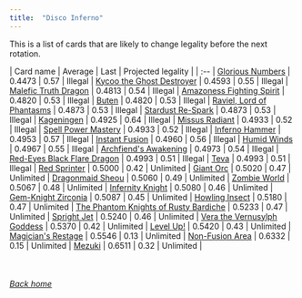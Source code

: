 ```yaml
---
title:  "Disco Inferno"
---
```


This is a list of cards that are likely to change legality before the next rotation.

| Card name | Average | Last | Projected legality |
| :-- |
[Glorious Numbers](https://db.ygoprodeck.com/card/?search=Glorious%20Numbers) | 0.4473 | 0.57 | Illegal |
[Kycoo the Ghost Destroyer](https://db.ygoprodeck.com/card/?search=Kycoo%20the%20Ghost%20Destroyer) | 0.4593 | 0.55 | Illegal |
[Malefic Truth Dragon](https://db.ygoprodeck.com/card/?search=Malefic%20Truth%20Dragon) | 0.4813 | 0.54 | Illegal |
[Amazoness Fighting Spirit](https://db.ygoprodeck.com/card/?search=Amazoness%20Fighting%20Spirit) | 0.4820 | 0.53 | Illegal |
[Buten](https://db.ygoprodeck.com/card/?search=Buten) | 0.4820 | 0.53 | Illegal |
[Raviel, Lord of Phantasms](https://db.ygoprodeck.com/card/?search=Raviel,%20Lord%20of%20Phantasms) | 0.4873 | 0.53 | Illegal |
[Stardust Re-Spark](https://db.ygoprodeck.com/card/?search=Stardust%20Re-Spark) | 0.4873 | 0.53 | Illegal |
[Kageningen](https://db.ygoprodeck.com/card/?search=Kageningen) | 0.4925 | 0.64 | Illegal |
[Missus Radiant](https://db.ygoprodeck.com/card/?search=Missus%20Radiant) | 0.4933 | 0.52 | Illegal |
[Spell Power Mastery](https://db.ygoprodeck.com/card/?search=Spell%20Power%20Mastery) | 0.4933 | 0.52 | Illegal |
[Inferno Hammer](https://db.ygoprodeck.com/card/?search=Inferno%20Hammer) | 0.4953 | 0.57 | Illegal |
[Instant Fusion](https://db.ygoprodeck.com/card/?search=Instant%20Fusion) | 0.4960 | 0.56 | Illegal |
[Humid Winds](https://db.ygoprodeck.com/card/?search=Humid%20Winds) | 0.4967 | 0.55 | Illegal |
[Archfiend's Awakening](https://db.ygoprodeck.com/card/?search=Archfiend's%20Awakening) | 0.4973 | 0.54 | Illegal |
[Red-Eyes Black Flare Dragon](https://db.ygoprodeck.com/card/?search=Red-Eyes%20Black%20Flare%20Dragon) | 0.4993 | 0.51 | Illegal |
[Teva](https://db.ygoprodeck.com/card/?search=Teva) | 0.4993 | 0.51 | Illegal |
[Red Sprinter](https://db.ygoprodeck.com/card/?search=Red%20Sprinter) | 0.5000 | 0.42 | Unlimited |
[Giant Orc](https://db.ygoprodeck.com/card/?search=Giant%20Orc) | 0.5020 | 0.47 | Unlimited |
[Dragonmaid Sheou](https://db.ygoprodeck.com/card/?search=Dragonmaid%20Sheou) | 0.5060 | 0.49 | Unlimited |
[Zombie World](https://db.ygoprodeck.com/card/?search=Zombie%20World) | 0.5067 | 0.48 | Unlimited |
[Infernity Knight](https://db.ygoprodeck.com/card/?search=Infernity%20Knight) | 0.5080 | 0.46 | Unlimited |
[Gem-Knight Zirconia](https://db.ygoprodeck.com/card/?search=Gem-Knight%20Zirconia) | 0.5087 | 0.45 | Unlimited |
[Howling Insect](https://db.ygoprodeck.com/card/?search=Howling%20Insect) | 0.5180 | 0.47 | Unlimited |
[The Phantom Knights of Rusty Bardiche](https://db.ygoprodeck.com/card/?search=The%20Phantom%20Knights%20of%20Rusty%20Bardiche) | 0.5233 | 0.47 | Unlimited |
[Spright Jet](https://db.ygoprodeck.com/card/?search=Spright%20Jet) | 0.5240 | 0.46 | Unlimited |
[Vera the Vernusylph Goddess](https://db.ygoprodeck.com/card/?search=Vera%20the%20Vernusylph%20Goddess) | 0.5370 | 0.42 | Unlimited |
[Level Up!](https://db.ygoprodeck.com/card/?search=Level%20Up!) | 0.5420 | 0.43 | Unlimited |
[Magician's Restage](https://db.ygoprodeck.com/card/?search=Magician's%20Restage) | 0.5546 | 0.13 | Unlimited |
[Non-Fusion Area](https://db.ygoprodeck.com/card/?search=Non-Fusion%20Area) | 0.6332 | 0.15 | Unlimited |
[Mezuki](https://db.ygoprodeck.com/card/?search=Mezuki) | 0.6511 | 0.32 | Unlimited |

<br>

###### [Back home](index)